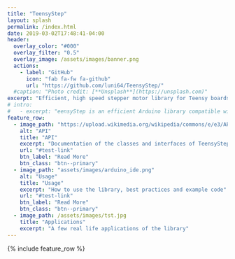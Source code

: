```yaml
---
title: "TeensyStep"
layout: splash
permalink: /index.html
date: 2019-03-02T17:48:41-04:00
header:
  overlay_color: "#000"
  overlay_filter: "0.5"
  overlay_image: /assets/images/banner.png
  actions:
    - label: "GitHub"
      icon: "fab fa-fw fa-github"
      url: "https://github.com/luni64/TeensyStep/"
  #caption: "Photo credit: [**Unsplash**](https://unsplash.com)"
excerpt: "Efficient, high speed stepper motor library for Teensy boards <br> **!!! PAGE UNDER CONSTRUCTION!!!**"
# intro: 
#   - excerpt: "eensyStep is an efficient Arduino library compatible with Teensy 3.0, 3.1, 3.2, 3.5 and 3.6. The library is able to handle synchronous and independent movement and continuous rotation of steppers with pulse rates of up to 300'000 steps per second."
feature_row:
  - image_path: "https://upload.wikimedia.org/wikipedia/commons/e/e3/API_calls.jpg"
    alt: "API"
    title: "API"
    excerpt: "Documentation of the classes and interfaces of TeensyStep"
    url: "#test-link"
    btn_label: "Read More"
    btn_class: "btn--primary"
  - image_path: "assets/images/arduino_ide.png"
    alt: "Usage"
    title: "Usage"
    excerpt: "How to use the library, best practices and example code"
    url: "#test-link"
    btn_label: "Read More"
    btn_class: "btn--primary"
  - image_path: /assets/images/tst.jpg
    title: "Applications"
    excerpt: "A few real life applications of the library"
---
```


{% include feature_row %}

<!-- {% include feature_row id="feature_row2" type="left" %}

{% include feature_row id="feature_row3" type="right" %}

{% include feature_row id="feature_row4" type="center" %} -->
